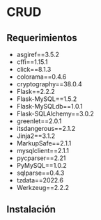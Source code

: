 # CRUD

## Requerimientos

- asgiref==3.5.2
- cffi==1.15.1
- click==8.1.3
- colorama==0.4.6
- cryptography==38.0.4
- Flask==2.2.2
- Flask-MySQL==1.5.2
- Flask-MySQLdb==1.0.1
- Flask-SQLAlchemy==3.0.2
- greenlet==2.0.1
- itsdangerous==2.1.2
- Jinja2==3.1.2
- MarkupSafe==2.1.1
- mysqlclient==2.1.1
- pycparser==2.21
- PyMySQL==1.0.2
- sqlparse==0.4.3
- tzdata==2022.6
- Werkzeug==2.2.2

## Instalación